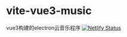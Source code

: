 # vite-vue3-music
vue3构建的electron云音乐程序
[![Netlify Status](https://api.netlify.com/api/v1/badges/80056bf0-069e-440c-a736-1781a1132187/deploy-status)](https://app.netlify.com/sites/neteasemusic/deploys)